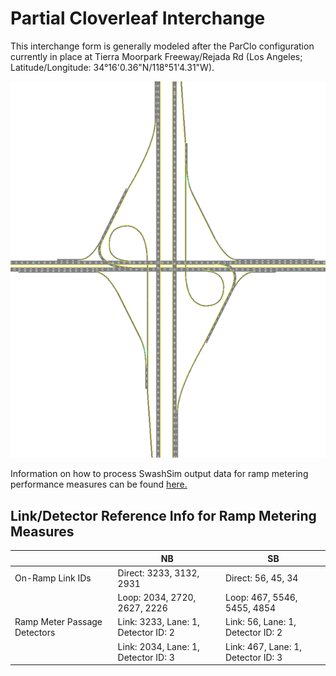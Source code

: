 ﻿# Partial Cloverleaf Interchange

This interchange form is generally modeled after the ParClo configuration currently in place at Tierra Moorpark Freeway/Rejada Rd (Los Angeles; Latitude/Longitude: 34°16'0.36"N/118°51'4.31"W). 

<img src="ParClo_Network_Graphic.png"/>

Information on how to process SwashSim output data for ramp metering performance measures can be found [here.](https://swashsim.miraheze.org/wiki/Tutorial_Ramp_Metering_Measures)

## Link/Detector Reference Info for Ramp Metering Measures 

|              |   NB   |   SB   |
|--------------|--------|--------|
| On-Ramp Link IDs  | Direct: 3233, 3132, 2931 | Direct: 56, 45, 34 |
|                   | Loop: 2034, 2720, 2627, 2226   | Loop: 467, 5546, 5455, 4854 |  
| Ramp Meter Passage Detectors | Link: 3233, Lane: 1, Detector ID: 2 | Link: 56, Lane: 1, Detector ID: 2 |
|                              | Link: 2034, Lane: 1, Detector ID: 3 | Link: 467, Lane: 1, Detector ID: 3 |
